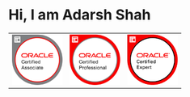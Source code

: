 <h1>Hi, I am Adarsh Shah</h1>
<center>
<table style="border:0">
<tr>
<td>
<img width="100px" src="https://github.com/AdarshShah/AboutMe/blob/master/images/oracle-certified-associate-java-se-7-programmer.png?raw=true"/>
</td>
  <td>
<img width="100px" src="https://github.com/AdarshShah/AboutMe/blob/master/images/oracle-certified-professional-java-se-7-programmer.png?raw=true"/>
  </td>
  <td>
<img width="100px" src="https://github.com/AdarshShah/AboutMe/blob/master/images/oracle-certified-expert-java-ee-6-web-component-developer.png?raw=true"/>
  </td>
</tr>
</table>
</center>
